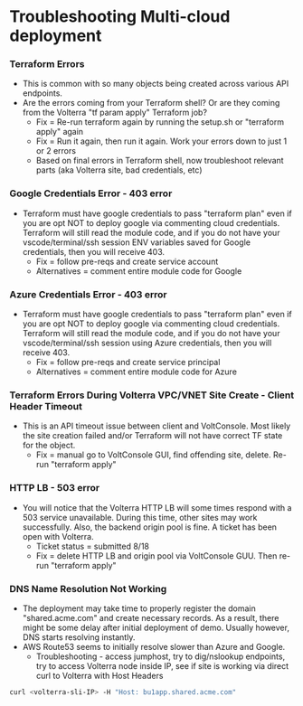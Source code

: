 # Troubleshooting Multi-cloud deployment

<!-- spell-checker: ignore volterra markdownlint nating vnet -->

### Terraform Errors
- This is common with so many objects being created across various API endpoints.
- Are the errors coming from your Terraform shell? Or are they coming from the Volterra "tf param apply" Terraform job?
   - Fix = Re-run terraform again by running the setup.sh or "terraform apply" again
   - Fix = Run it again, then run it again. Work your errors down to just 1 or 2 errors
   - Based on final errors in Terraform shell, now troubleshoot relevant parts (aka Volterra site, bad credentials, etc)

### Google Credentials Error - 403 error
- Terraform must have google credentials to pass "terraform plan" even if you are opt NOT to deploy google via commenting cloud credentials. Terraform will still read the module code, and if you do not have your vscode/terminal/ssh session ENV variables saved for Google credentials, then you will receive 403.
   - Fix = follow pre-reqs and create service account
   - Alternatives = comment entire module code for Google

### Azure Credentials Error - 403 error
- Terraform must have google credentials to pass "terraform plan" even if you are opt NOT to deploy google via commenting cloud credentials. Terraform will still read the module code, and if you do not have your vscode/terminal/ssh session using Azure credentials, then you will receive 403.
   - Fix = follow pre-reqs and create service principal
   - Alternatives = comment entire module code for Azure

### Terraform Errors During Volterra VPC/VNET Site Create - Client Header Timeout
- This is an API timeout issue between client and VoltConsole. Most likely the site creation failed and/or Terraform will not have correct TF state for the object.
   - Fix = manual go to VoltConsole GUI, find offending site, delete. Re-run "terraform apply"

### HTTP LB - 503 error
- You will notice that the Volterra HTTP LB will some times respond with a 503 service unavailable. During this time, other sites may work successfully. Also, the backend origin pool is fine. A ticket has been open with Volterra.
   - Ticket status = submitted 8/18
   - Fix = delete HTTP LB and origin pool via VoltConsole GUU. Then re-run "terraform apply"

### DNS Name Resolution Not Working
- The deployment may take time to properly register the domain "shared.acme.com" and create necessary records. As a result, there might be some delay after initial deployment of demo. Usually however, DNS starts resolving instantly.
- AWS Route53 seems to initially resolve slower than Azure and Google.
   - Troubleshooting - access jumphost, try to dig/nslookup endpoints, try to access Volterra node inside IP, see if site is working via direct curl to Volterra with Host Headers
```bash
curl <volterra-sli-IP> -H "Host: bu1app.shared.acme.com"
```